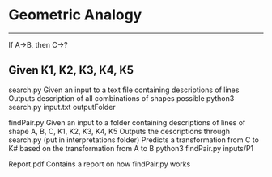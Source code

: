 # Geometric Analogy

-----
If A->B, then C->?

Given K1, K2, K3, K4, K5
-----

search.py
Given an input to a text file containing descriptions of lines
Outputs description of all combinations of shapes possible
python3 search.py input.txt outputFolder

findPair.py
Given an input to a folder containing descriptions of lines of shape A, B, C, K1, K2, K3, K4, K5
Outputs the descriptions through search.py (put in interpretations folder)
Predicts a transformation from C to K# based on the transformation from A to B
python3 findPair.py inputs/P1

Report.pdf
Contains a report on how findPair.py works
